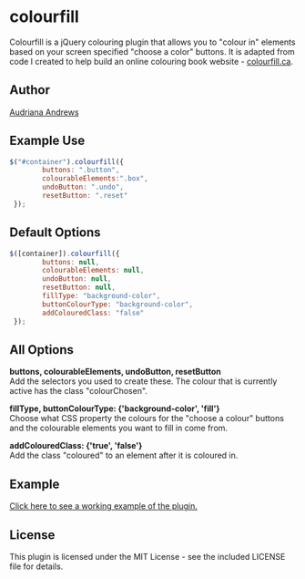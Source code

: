 colourfill
==========
Colourfill is a jQuery colouring plugin that allows you to "colour in" elements based on your screen specified "choose a color" buttons. It is adapted from code I created to help build an online colouring book website - <a href="http://colourfill.ca">colourfill.ca</a>.

Author
-------
<a href="http://audrianaandrews.com" target="_blank">Audriana Andrews</a>

Example Use
---------
```javascript
$("#container").colourfill({
        buttons: ".button",
        colourableElements:".box",
        undoButton: ".undo",
        resetButton: ".reset"
 });
```

Default Options
---------------
```javascript
$([container]).colourfill({
        buttons: null,
        colourableElements: null,
        undoButton: null,
        resetButton: null, 
        fillType: "background-color", 
        buttonColourType: "background-color", 
        addColouredClass: "false" 
 });
```

All Options
-----------
**buttons, colourableElements, undoButton, resetButton**<br>
Add the selectors you used to create these. The colour that is currently active has the class "colourChosen".

**fillType, buttonColourType: {'background-color', 'fill'}**<br>
Choose what CSS property the colours for the "choose a colour" buttons and the colourable elements you want to fill in come from.

**addColouredClass: {'true', 'false'}**<br>
Add the class "coloured" to an element after it is coloured in.

Example
--------
<a href="http://audrianaandrews.com/portfolio/colourfill-plugin-test" target="_blank">Click here to see a working example of the plugin.</a>

License
-------
This plugin is licensed under the MIT License - see the included LICENSE file for details.
